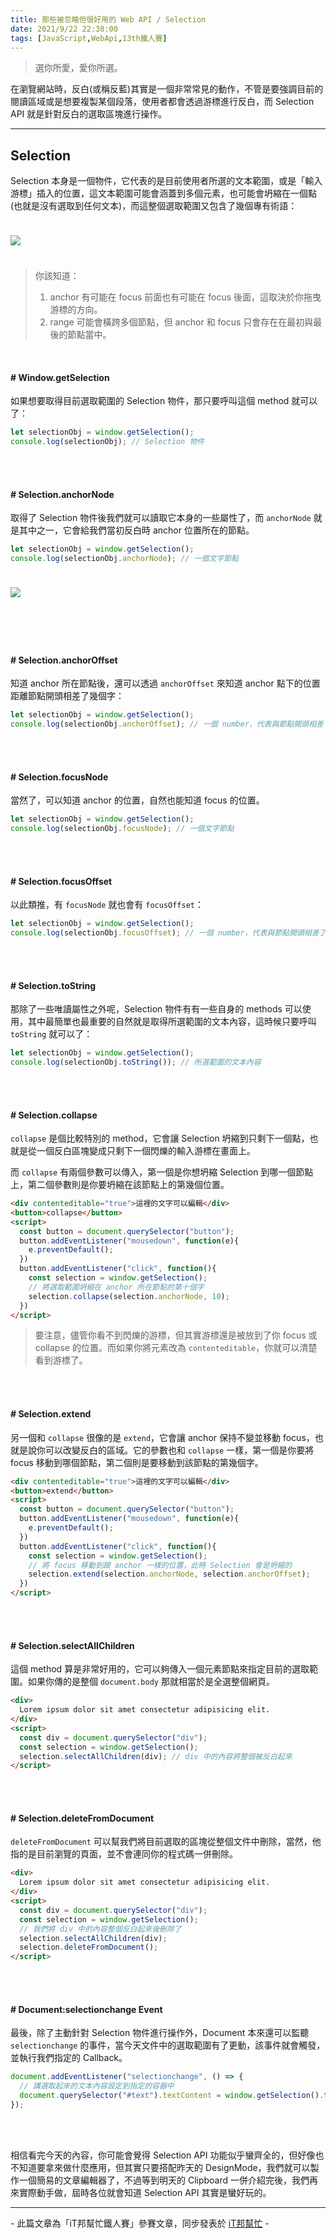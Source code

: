```yaml
---
title: 那些被忽略但很好用的 Web API / Selection
date: 2021/9/22 22:38:00
tags: [JavaScript,WebApi,13th鐵人賽]
---
```

> 選你所愛，愛你所選。

在瀏覽網站時，反白(或稱反藍)其實是一個非常常見的動作，不管是要強調目前的閱讀區域或是想要複製某個段落，使用者都會透過游標進行反白，而 Selection API 就是針對反白的選取區塊進行操作。

---

## Selection

Selection 本身是一個物件，它代表的是目前使用者所選的文本範圍，或是「輸入游標」插入的位置，這文本範圍可能會涵蓋到多個元素，也可能會坍縮在一個點(也就是沒有選取到任何文本)，而這整個選取範圍又包含了幾個專有術語：

<img src="selection.png" style="margin: 24px auto;" />

> 你該知道：
> 1. anchor 有可能在 focus 前面也有可能在 focus 後面，這取決於你拖曳游標的方向。
> 2. range 可能會橫跨多個節點，但 anchor 和 focus 只會存在在最初與最後的節點當中。

<br/>

#### # Window.getSelection

如果想要取得目前選取範圍的 Selection 物件，那只要呼叫這個 method 就可以了：

```javascript
let selectionObj = window.getSelection();
console.log(selectionObj); // Selection 物件
```

<br/><br/>

#### # Selection.anchorNode

取得了 Selection 物件後我們就可以讀取它本身的一些屬性了，而 `anchorNode` 就是其中之一，它會給我們當初反白時 anchor 位置所在的節點。

```javascript
let selectionObj = window.getSelection();
console.log(selectionObj.anchorNode); // 一個文字節點
```

<img src="anchor.gif" style="margin: 24px auto;" />

<br/><br/>

#### # Selection.anchorOffset

知道 anchor 所在節點後，還可以透過 `anchorOffset` 來知道 anchor 點下的位置距離節點開頭相差了幾個字：

```javascript
let selectionObj = window.getSelection();
console.log(selectionObj.anchorOffset); // 一個 number，代表與節點開頭相差了幾個字
```

<br/><br/>

#### # Selection.focusNode

當然了，可以知道 anchor 的位置，自然也能知道 focus 的位置。

```javascript
let selectionObj = window.getSelection();
console.log(selectionObj.focusNode); // 一個文字節點
```

<br/><br/>

#### # Selection.focusOffset

以此類推，有 `focusNode` 就也會有 `focusOffset`：

```javascript
let selectionObj = window.getSelection();
console.log(selectionObj.focusOffset); // 一個 number，代表與節點開頭相差了幾個字
```

<br/><br/>

#### # Selection.toString

那除了一些唯讀屬性之外呢，Selection 物件有有一些自身的 methods 可以使用，其中最簡單也最重要的自然就是取得所選範圍的文本內容，這時候只要呼叫 `toString` 就可以了：

```javascript
let selectionObj = window.getSelection();
console.log(selectionObj.toString()); // 所選範圍的文本內容
```

<br/><br/>

#### # Selection.collapse

`collapse` 是個比較特別的 method，它會讓 Selection 坍縮到只剩下一個點，也就是從一個反白區塊變成只剩下一個閃爍的輸入游標在畫面上。

而 `collapse` 有兩個參數可以傳入，第一個是你想坍縮 Selection 到哪一個節點上，第二個參數則是你要坍縮在該節點上的第幾個位置。

```html
<div contenteditable="true">這裡的文字可以編輯</div>
<button>collapse</button>
<script>
  const button = document.querySelector("button");
  button.addEventListener("mousedown", function(e){
    e.preventDefault();
  })
  button.addEventListener("click", function(){
    const selection = window.getSelection();
    // 將選取範圍坍縮在 anchor 所在節點的第十個字
    selection.collapse(selection.anchorNode, 10);
  })
</script>
```

>要注意，儘管你看不到閃爍的游標，但其實游標還是被放到了你 focus 或 collapse 的位置。而如果你將元素改為 `contenteditable`，你就可以清楚看到游標了。

<br/><br/>

#### # Selection.extend

另一個和 `collapse` 很像的是 `extend`，它會讓 anchor 保持不變並移動 focus，也就是說你可以改變反白的區域。它的參數也和 `collapse` 一樣，第一個是你要將 focus 移動到哪個節點，第二個則是要移動到該節點的第幾個字。

```html
<div contenteditable="true">這裡的文字可以編輯</div>
<button>extend</button>
<script>
  const button = document.querySelector("button");
  button.addEventListener("mousedown", function(e){
    e.preventDefault();
  })
  button.addEventListener("click", function(){
    const selection = window.getSelection();
    // 將 focus 移動到跟 anchor 一樣的位置，此時 Selection 會是坍縮的
    selection.extend(selection.anchorNode, selection.anchorOffset);
  })
</script>
```

<br/><br/>

#### # Selection.selectAllChildren

這個 method 算是非常好用的，它可以夠傳入一個元素節點來指定目前的選取範圍。如果你傳的是整個 `document.body`  那就相當於是全選整個網頁。

```html
<div>
  Lorem ipsum dolor sit amet consectetur adipisicing elit.
</div>
<script>
  const div = document.querySelector("div");
  const selection = window.getSelection();
  selection.selectAllChildren(div); // div 中的內容將整個被反白起來
</script>
```

<br/><br/>

#### # Selection.deleteFromDocument

`deleteFromDocument` 可以幫我們將目前選取的區塊從整個文件中刪除，當然，他指的是目前瀏覽的頁面，並不會連同你的程式碼一併刪除。

```html
<div>
  Lorem ipsum dolor sit amet consectetur adipisicing elit.
</div>
<script>
  const div = document.querySelector("div");
  const selection = window.getSelection();
  // 我們將 div 中的內容整個反白起來後刪除了
  selection.selectAllChildren(div);
  selection.deleteFromDocument(); 
</script>
```

<br/><br/>

#### # Document:selectionchange Event

最後，除了主動針對 Selection 物件進行操作外，Document 本來還可以監聽 `selectionchange` 的事件，當今天文件中的選取範圍有了更動，該事件就會觸發，並執行我們指定的 Callback。

```javascript
document.addEventListener("selectionchange", () => {
  // 講選取起來的文本內容設定到指定的容器中
  document.querySelector("#text").textContent = window.getSelection().toString();
});
```

<br/><br/>

相信看完今天的內容，你可能會覺得 Selection API 功能似乎蠻齊全的，但好像也不知道要拿來做什麼應用，但其實只要搭配昨天的 DesignMode，我們就可以製作一個簡易的文章編輯器了，不過等到明天的 Clipboard 一併介紹完後，我們再來實際動手做，屆時各位就會知道 Selection API 其實是蠻好玩的。

---

\- 此篇文章為「iT邦幫忙鐵人賽」參賽文章，同步發表於 [iT邦幫忙](https://ithelp.ithome.com.tw/articles/10236987) -
